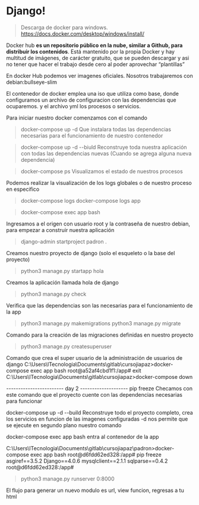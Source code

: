 # Django!

> Descarga de docker para windows. https://docs.docker.com/desktop/windows/install/ 

Docker hub **es un repositorio público en la nube, similar a Github, para distribuir los contenidos**. Está mantenido por la propia Docker y hay multitud de imágenes, de carácter gratuito, que se pueden descargar y asi no tener que hacer el trabajo desde cero al poder aprovechar “plantillas”

En docker Hub podemos ver imagenes oficiales. Nosotros trabajaremos con debian:bullseye-slim 

El contenedor de docker emplea una iso que utiliza como base, donde configuramos un archivo de configuracion con las dependencias que ocuparemos. y el archivo yml los procesos o servicios. 

Para iniciar nuestro docker comenzamos con el comando
 > docker-compose up -d
Que instalara todas las dependencias necesarias para el funcionamiento de nuestro contenedor

> docker-compose up -d --biuld
Reconstruye toda nuestra aplicación con todas las dependencias nuevas (Cuando se agrega alguna nueva dependencia)

> docker-compose ps
Visualizamos el estado de nuestros procesos

Podemos realizar la visualización de los logs globales o de nuestro proceso en especifico
> docker-compose logs
docker-compose logs app

> docker-compose exec app bash 

Ingresamos a el origen con usuario root y la contraseña de nuestro debian, para empezar a construir nuestra aplicación

> django-admin startproject padron .

Creamos nuestro proyecto de django (solo el esqueleto o la base del proyecto)

> python3 manage.py startapp hola

Creamos la aplicación llamada hola de django

>python3 manage.py check

Verifica que las dependencias son las necesarias para el funcionamiento de la app

>python3 manage.py makemigrations
>python3 manage.py migrate

Comando para la creación de las migraciones definidas en nuestro proyecto

>python3 manage.py createsuperuser

Comando que crea el super usuario de la administración de usuarios de django
C:\Users\ITecnologia\Documents\gitlab\cursojiapaz>docker-compose exec app bash
root@a52af4cbd1f1:/app# exit
C:\Users\ITecnologia\Documents\gitlab\cursojiapaz>docker-compose down

------------------------ day 2 --------------------
pip freeze Checamos con este comando que el proyecto cuente con las dependencias necesarias para funcionar

docker-compose up -d --build Reconstruye todo el proyecto completo, crea los servicios en funcion de las imagenes configuradas
-d nos permite que se ejecute en segundo plano nuestro comando

docker-compose exec app bash entra al contenedor de la app

C:\Users\ITecnologia\Documents\gitlab\cursojiapaz\padron>docker-compose exec app bash
root@d6fdd62ed328:/app# pip freeze
asgiref==3.5.2
Django==4.0.6
mysqlclient==2.1.1
sqlparse==0.4.2
root@d6fdd62ed328:/app#

> python3 manage.py runserver 0:8000

El flujo para generar un nuevo modulo es
url, view funcion, regresas a tu html











